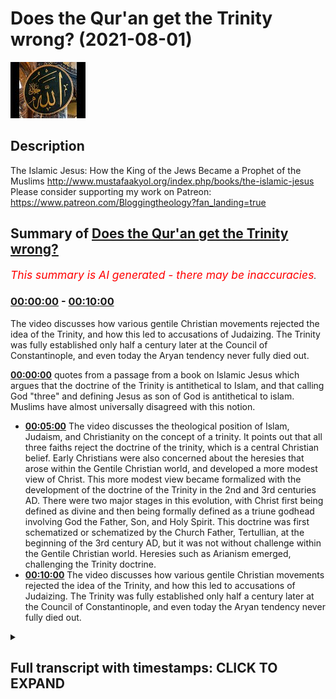 # Does the Qur'an get the Trinity wrong? (2021-08-01)

![alt Does the Qur'an get the Trinity wrong?](qxUiBgt5eG0.jpg "Does the Qur'an get the Trinity wrong?")

## Description

The Islamic Jesus: How the King of the Jews Became a Prophet of the Muslims http://www.mustafaakyol.org/index.php/books/the-islamic-jesus
Please consider supporting my work on Patreon: https://www.patreon.com/Bloggingtheology?fan_landing=true

## Summary of [Does the Qur'an get the Trinity wrong?](https://www.youtube.com/watch?v=qxUiBgt5eG0)


*<span style="color:red; font-size:125%">This summary is AI generated - there may be inaccuracies</span>. [](/)*

### [00:00:00](https://www.youtube.com/watch?v=qxUiBgt5eG0&t=0) - [00:10:00](https://www.youtube.com/watch?v=qxUiBgt5eG0&t=600)

The video discusses how various gentile Christian movements rejected the idea of the Trinity, and how this led to accusations of Judaizing. The Trinity was fully established only half a century later at the Council of Constantinople, and even today the Aryan tendency never fully died out.

**[00:00:00](https://www.youtube.com/watch?v=qxUiBgt5eG0&t=0)** quotes from a passage from a book on Islamic Jesus which argues that the doctrine of the Trinity is antithetical to Islam, and that calling God "three" and defining Jesus as son of God is antithetical to islam. Muslims have almost universally disagreed with this notion.
* **[00:05:00](https://www.youtube.com/watch?v=qxUiBgt5eG0&t=300)** The video discusses the theological position of Islam, Judaism, and Christianity on the concept of a trinity. It points out that all three faiths reject the doctrine of the trinity, which is a central Christian belief. Early Christians were also concerned about the heresies that arose within the Gentile Christian world, and developed a more modest view of Christ. This more modest view became formalized with the development of the doctrine of the Trinity in the 2nd and 3rd centuries AD. There were two major stages in this evolution, with Christ first being defined as divine and then being formally defined as a triune godhead involving God the Father, Son, and Holy Spirit. This doctrine was first schematized or schematized by the Church Father, Tertullian, at the beginning of the 3rd century AD, but it was not without challenge within the Gentile Christian world. Heresies such as Arianism emerged, challenging the Trinity doctrine.
* **[00:10:00](https://www.youtube.com/watch?v=qxUiBgt5eG0&t=600)** The video discusses how various gentile Christian movements rejected the idea of the Trinity, and how this led to accusations of Judaizing. The Trinity was fully established only half a century later at the Council of Constantinople, and even today the Aryan tendency never fully died out.

<details><summary><h2>Full transcript with timestamps: CLICK TO EXPAND</h2></summary>

[0:00:01](https://youtu.be/qxUiBgt5eG0?t=1) does the quran get the christian  
[0:00:03](https://youtu.be/qxUiBgt5eG0?t=3) doctrine of the trinity  
[0:00:04](https://youtu.be/qxUiBgt5eG0?t=4) wrong this is an accusation that's often  
[0:00:06](https://youtu.be/qxUiBgt5eG0?t=6) made by christians and  
[0:00:08](https://youtu.be/qxUiBgt5eG0?t=8) others when they read the quran and say  
[0:00:10](https://youtu.be/qxUiBgt5eG0?t=10) no no this is not what christian  
[0:00:11](https://youtu.be/qxUiBgt5eG0?t=11) theology teaches  
[0:00:13](https://youtu.be/qxUiBgt5eG0?t=13) about god and to help answer this  
[0:00:16](https://youtu.be/qxUiBgt5eG0?t=16) question i want to  
[0:00:17](https://youtu.be/qxUiBgt5eG0?t=17) quote from a brief passage from this  
[0:00:20](https://youtu.be/qxUiBgt5eG0?t=20) book the islamic jesus by mustafa akhil  
[0:00:23](https://youtu.be/qxUiBgt5eG0?t=23) how the king of the jews became a  
[0:00:25](https://youtu.be/qxUiBgt5eG0?t=25) prophet of the muslims  
[0:00:27](https://youtu.be/qxUiBgt5eG0?t=27) and he addresses this question on page  
[0:00:30](https://youtu.be/qxUiBgt5eG0?t=30) 107  
[0:00:31](https://youtu.be/qxUiBgt5eG0?t=31) in a section entitled the problem with  
[0:00:34](https://youtu.be/qxUiBgt5eG0?t=34) the trinity  
[0:00:35](https://youtu.be/qxUiBgt5eG0?t=35) and he writes if there is one single  
[0:00:38](https://youtu.be/qxUiBgt5eG0?t=38) concept in christian theology  
[0:00:40](https://youtu.be/qxUiBgt5eG0?t=40) that will never be accepted by muslims  
[0:00:43](https://youtu.be/qxUiBgt5eG0?t=43) it is the doctrine  
[0:00:44](https://youtu.be/qxUiBgt5eG0?t=44) of the trinity that god consists of the  
[0:00:47](https://youtu.be/qxUiBgt5eG0?t=47) father  
[0:00:48](https://youtu.be/qxUiBgt5eG0?t=48) the son and the holy spirit to islam  
[0:00:51](https://youtu.be/qxUiBgt5eG0?t=51) that is a very unabrahamic idea  
[0:00:54](https://youtu.be/qxUiBgt5eG0?t=54) that violates the absolute oneness of  
[0:00:57](https://youtu.be/qxUiBgt5eG0?t=57) god  
[0:00:59](https://youtu.be/qxUiBgt5eG0?t=59) hence the quran explicitly condemns the  
[0:01:02](https://youtu.be/qxUiBgt5eG0?t=62) trinity  
[0:01:02](https://youtu.be/qxUiBgt5eG0?t=62) in two explicit passages the first of  
[0:01:05](https://youtu.be/qxUiBgt5eG0?t=65) them  
[0:01:06](https://youtu.be/qxUiBgt5eG0?t=66) is a call to christians  
[0:01:09](https://youtu.be/qxUiBgt5eG0?t=69) people of the book do not go to excess  
[0:01:12](https://youtu.be/qxUiBgt5eG0?t=72) in your religion say nothing but the  
[0:01:15](https://youtu.be/qxUiBgt5eG0?t=75) truth about god  
[0:01:16](https://youtu.be/qxUiBgt5eG0?t=76) the messiah jesus son of mary was only  
[0:01:19](https://youtu.be/qxUiBgt5eG0?t=79) the messenger of god  
[0:01:21](https://youtu.be/qxUiBgt5eG0?t=81) and his word which he cast into mary  
[0:01:24](https://youtu.be/qxUiBgt5eG0?t=84) and a spirit from him so have faith in  
[0:01:27](https://youtu.be/qxUiBgt5eG0?t=87) god and his messengers do not say  
[0:01:31](https://youtu.be/qxUiBgt5eG0?t=91) three it is better that you stop  
[0:01:34](https://youtu.be/qxUiBgt5eG0?t=94) god is only one god he is too  
[0:01:38](https://youtu.be/qxUiBgt5eG0?t=98) glorious to have a son everything in the  
[0:01:41](https://youtu.be/qxUiBgt5eG0?t=101) heavens  
[0:01:42](https://youtu.be/qxUiBgt5eG0?t=102) and in the earth belongs to him god  
[0:01:45](https://youtu.be/qxUiBgt5eG0?t=105) suffices  
[0:01:46](https://youtu.be/qxUiBgt5eG0?t=106) as a guardian end quote  
[0:01:50](https://youtu.be/qxUiBgt5eG0?t=110) this passage leaves little doubt that  
[0:01:52](https://youtu.be/qxUiBgt5eG0?t=112) calling god  
[0:01:53](https://youtu.be/qxUiBgt5eG0?t=113) three and defining jesus as son of god  
[0:01:56](https://youtu.be/qxUiBgt5eG0?t=116) is antithetical to islam  
[0:01:59](https://youtu.be/qxUiBgt5eG0?t=119) even if we recall that sun in the arabic  
[0:02:03](https://youtu.be/qxUiBgt5eG0?t=123) context  
[0:02:03](https://youtu.be/qxUiBgt5eG0?t=123) meant physical sun and that is not what  
[0:02:06](https://youtu.be/qxUiBgt5eG0?t=126) christianity  
[0:02:07](https://youtu.be/qxUiBgt5eG0?t=127) implies for jesus the deification of the  
[0:02:10](https://youtu.be/qxUiBgt5eG0?t=130) son that is making him into god  
[0:02:13](https://youtu.be/qxUiBgt5eG0?t=133) which would make god three is clearly  
[0:02:15](https://youtu.be/qxUiBgt5eG0?t=135) rejected  
[0:02:18](https://youtu.be/qxUiBgt5eG0?t=138) the second chronic passage addressing  
[0:02:20](https://youtu.be/qxUiBgt5eG0?t=140) the trinity  
[0:02:21](https://youtu.be/qxUiBgt5eG0?t=141) has raised some questions though  
[0:02:24](https://youtu.be/qxUiBgt5eG0?t=144) for it describes the trinity that it  
[0:02:26](https://youtu.be/qxUiBgt5eG0?t=146) condemns  
[0:02:27](https://youtu.be/qxUiBgt5eG0?t=147) which seems to be an unusual formulation  
[0:02:30](https://youtu.be/qxUiBgt5eG0?t=150) of the doctrine  
[0:02:32](https://youtu.be/qxUiBgt5eG0?t=152) the quran reads those who say that god  
[0:02:36](https://youtu.be/qxUiBgt5eG0?t=156) is the third of three are unbelievers  
[0:02:39](https://youtu.be/qxUiBgt5eG0?t=159) there is no god but one god if they do  
[0:02:43](https://youtu.be/qxUiBgt5eG0?t=163) not stop  
[0:02:43](https://youtu.be/qxUiBgt5eG0?t=163) saying what they say a painful  
[0:02:46](https://youtu.be/qxUiBgt5eG0?t=166) punishment  
[0:02:46](https://youtu.be/qxUiBgt5eG0?t=166) will afflict those among them who are  
[0:02:49](https://youtu.be/qxUiBgt5eG0?t=169) unbelievers  
[0:02:51](https://youtu.be/qxUiBgt5eG0?t=171) end quote the unusualness here  
[0:02:54](https://youtu.be/qxUiBgt5eG0?t=174) is in the phrase god is the third of  
[0:02:56](https://youtu.be/qxUiBgt5eG0?t=176) three  
[0:02:58](https://youtu.be/qxUiBgt5eG0?t=178) although this may sound like the  
[0:02:59](https://youtu.be/qxUiBgt5eG0?t=179) doctrine of the trinity at first sight  
[0:03:01](https://youtu.be/qxUiBgt5eG0?t=181) it is not exactly applicable a  
[0:03:04](https://youtu.be/qxUiBgt5eG0?t=184) mainstream christian would not claim  
[0:03:06](https://youtu.be/qxUiBgt5eG0?t=186) god is the third of three but rather he  
[0:03:09](https://youtu.be/qxUiBgt5eG0?t=189) will claim that  
[0:03:10](https://youtu.be/qxUiBgt5eG0?t=190) there is one god with three expressions  
[0:03:14](https://youtu.be/qxUiBgt5eG0?t=194) or in fact three persons that is why it  
[0:03:17](https://youtu.be/qxUiBgt5eG0?t=197) has been long suggested  
[0:03:19](https://youtu.be/qxUiBgt5eG0?t=199) that what the quran condemns here is not  
[0:03:21](https://youtu.be/qxUiBgt5eG0?t=201) the trinity as we know it  
[0:03:22](https://youtu.be/qxUiBgt5eG0?t=202) but a deviant version of it a kind of  
[0:03:25](https://youtu.be/qxUiBgt5eG0?t=205) tritheism  
[0:03:26](https://youtu.be/qxUiBgt5eG0?t=206) or a belief in three separate gods  
[0:03:30](https://youtu.be/qxUiBgt5eG0?t=210) not uh that mainstream christians would  
[0:03:32](https://youtu.be/qxUiBgt5eG0?t=212) also  
[0:03:33](https://youtu.be/qxUiBgt5eG0?t=213) reject that may be a possible  
[0:03:36](https://youtu.be/qxUiBgt5eG0?t=216) interpretation of this verse  
[0:03:39](https://youtu.be/qxUiBgt5eG0?t=219) yet it is also possible to to read the  
[0:03:42](https://youtu.be/qxUiBgt5eG0?t=222) god  
[0:03:42](https://youtu.be/qxUiBgt5eG0?t=222) is the third of three phrase as a quote  
[0:03:46](https://youtu.be/qxUiBgt5eG0?t=226) intentional simplification to expose the  
[0:03:49](https://youtu.be/qxUiBgt5eG0?t=229) weakness of the trinity  
[0:03:51](https://youtu.be/qxUiBgt5eG0?t=231) when analyzed from a strictly  
[0:03:53](https://youtu.be/qxUiBgt5eG0?t=233) monotheistic perspective  
[0:03:55](https://youtu.be/qxUiBgt5eG0?t=235) of the quran now that last sentence is  
[0:03:58](https://youtu.be/qxUiBgt5eG0?t=238) actually a quote it's in quotation  
[0:04:00](https://youtu.be/qxUiBgt5eG0?t=240) marks uh from the encyclopedia of the  
[0:04:02](https://youtu.be/qxUiBgt5eG0?t=242) crown  
[0:04:03](https://youtu.be/qxUiBgt5eG0?t=243) an article by david thomas who had the  
[0:04:05](https://youtu.be/qxUiBgt5eG0?t=245) privilege of  
[0:04:06](https://youtu.be/qxUiBgt5eG0?t=246) interviewing on blogging theology a  
[0:04:08](https://youtu.be/qxUiBgt5eG0?t=248) month or two again professor  
[0:04:09](https://youtu.be/qxUiBgt5eG0?t=249) birmingham university and a specialist  
[0:04:11](https://youtu.be/qxUiBgt5eG0?t=251) in christian muslim  
[0:04:12](https://youtu.be/qxUiBgt5eG0?t=252) understanding and that's in his article  
[0:04:16](https://youtu.be/qxUiBgt5eG0?t=256) on the trinity trinity page 369 so  
[0:04:19](https://youtu.be/qxUiBgt5eG0?t=259) he argues and he's not always a  
[0:04:21](https://youtu.be/qxUiBgt5eG0?t=261) christian uh that  
[0:04:23](https://youtu.be/qxUiBgt5eG0?t=263) this phrase perhaps is a intentional  
[0:04:26](https://youtu.be/qxUiBgt5eG0?t=266) simplification to expose the weakness of  
[0:04:29](https://youtu.be/qxUiBgt5eG0?t=269) the trinity when analyzed  
[0:04:30](https://youtu.be/qxUiBgt5eG0?t=270) from the strictly monotheistic  
[0:04:32](https://youtu.be/qxUiBgt5eG0?t=272) perspective of the quran  
[0:04:35](https://youtu.be/qxUiBgt5eG0?t=275) so it's a polemical um criticism if you  
[0:04:38](https://youtu.be/qxUiBgt5eG0?t=278) like rather than  
[0:04:39](https://youtu.be/qxUiBgt5eG0?t=279) an academic description that would have  
[0:04:41](https://youtu.be/qxUiBgt5eG0?t=281) satisfied thomas aquinas for example  
[0:04:44](https://youtu.be/qxUiBgt5eG0?t=284) just to continue this author that is why  
[0:04:48](https://youtu.be/qxUiBgt5eG0?t=288) while some authors have argued that the  
[0:04:50](https://youtu.be/qxUiBgt5eG0?t=290) quran can be reconciled with the trinity  
[0:04:53](https://youtu.be/qxUiBgt5eG0?t=293) once both are properly understood  
[0:04:55](https://youtu.be/qxUiBgt5eG0?t=295) muslims have almost  
[0:04:56](https://youtu.be/qxUiBgt5eG0?t=296) universally disagreed with that notion  
[0:05:00](https://youtu.be/qxUiBgt5eG0?t=300) thinking that there is no way that the  
[0:05:02](https://youtu.be/qxUiBgt5eG0?t=302) idea of a triune god  
[0:05:04](https://youtu.be/qxUiBgt5eG0?t=304) trinity can be compatible with muslim  
[0:05:07](https://youtu.be/qxUiBgt5eG0?t=307) scripture  
[0:05:08](https://youtu.be/qxUiBgt5eG0?t=308) which emphatically states he is god  
[0:05:11](https://youtu.be/qxUiBgt5eG0?t=311) absolute oneness this has in fact been  
[0:05:15](https://youtu.be/qxUiBgt5eG0?t=315) established as the core  
[0:05:17](https://youtu.be/qxUiBgt5eG0?t=317) theological principle in islam tauhid  
[0:05:21](https://youtu.be/qxUiBgt5eG0?t=321) meaning attributing oneness  
[0:05:24](https://youtu.be/qxUiBgt5eG0?t=324) in contrast muslims point out christians  
[0:05:27](https://youtu.be/qxUiBgt5eG0?t=327) believe  
[0:05:28](https://youtu.be/qxUiBgt5eG0?t=328) in the opposite principle tasless  
[0:05:31](https://youtu.be/qxUiBgt5eG0?t=331) meaning attributing attributing  
[0:05:34](https://youtu.be/qxUiBgt5eG0?t=334) triuneness  
[0:05:35](https://youtu.be/qxUiBgt5eG0?t=335) attributing trioness of course islam  
[0:05:39](https://youtu.be/qxUiBgt5eG0?t=339) is not alone in its rejection of the  
[0:05:41](https://youtu.be/qxUiBgt5eG0?t=341) doctrine of the trinity  
[0:05:42](https://youtu.be/qxUiBgt5eG0?t=342) judaism two has the exact same position  
[0:05:46](https://youtu.be/qxUiBgt5eG0?t=346) on the unity of  
[0:05:47](https://youtu.be/qxUiBgt5eG0?t=347) god so orthodox jews and muslims are  
[0:05:50](https://youtu.be/qxUiBgt5eG0?t=350) completely in agreement have identical  
[0:05:53](https://youtu.be/qxUiBgt5eG0?t=353) conceptions of god  
[0:05:54](https://youtu.be/qxUiBgt5eG0?t=354) and of course jesus was a jew his  
[0:05:56](https://youtu.be/qxUiBgt5eG0?t=356) disciples were jewish moses was a jew  
[0:05:59](https://youtu.be/qxUiBgt5eG0?t=359) so they share with islam the same  
[0:06:01](https://youtu.be/qxUiBgt5eG0?t=361) conception  
[0:06:02](https://youtu.be/qxUiBgt5eG0?t=362) of the absolute oneness of god and  
[0:06:04](https://youtu.be/qxUiBgt5eG0?t=364) indeed even the early gospels  
[0:06:06](https://youtu.be/qxUiBgt5eG0?t=366) jesus asked what the greatest  
[0:06:07](https://youtu.be/qxUiBgt5eG0?t=367) commandment is and he replied according  
[0:06:09](https://youtu.be/qxUiBgt5eG0?t=369) to mark  
[0:06:10](https://youtu.be/qxUiBgt5eG0?t=370) hear o israel the lord our god is one  
[0:06:14](https://youtu.be/qxUiBgt5eG0?t=374) lord that's the shema which is repeated  
[0:06:16](https://youtu.be/qxUiBgt5eG0?t=376) every day by  
[0:06:17](https://youtu.be/qxUiBgt5eG0?t=377) pious jews so just to  
[0:06:20](https://youtu.be/qxUiBgt5eG0?t=380) uh continue uh no wonder that  
[0:06:23](https://youtu.be/qxUiBgt5eG0?t=383) jewish scholars especially in the middle  
[0:06:25](https://youtu.be/qxUiBgt5eG0?t=385) ages  
[0:06:26](https://youtu.be/qxUiBgt5eG0?t=386) engaged in many polemics with their  
[0:06:28](https://youtu.be/qxUiBgt5eG0?t=388) christian counterparts  
[0:06:30](https://youtu.be/qxUiBgt5eG0?t=390) refuting both the doctrine of the  
[0:06:32](https://youtu.be/qxUiBgt5eG0?t=392) trinity and also the  
[0:06:34](https://youtu.be/qxUiBgt5eG0?t=394) prefigurations christians found for it  
[0:06:37](https://youtu.be/qxUiBgt5eG0?t=397) in the old testament  
[0:06:38](https://youtu.be/qxUiBgt5eG0?t=398) often with stretches of the imagination  
[0:06:42](https://youtu.be/qxUiBgt5eG0?t=402) as early as the third century a.d rabbi  
[0:06:45](https://youtu.be/qxUiBgt5eG0?t=405) simlay plans that right a talmudic sage  
[0:06:48](https://youtu.be/qxUiBgt5eG0?t=408) in other words he's one of those  
[0:06:50](https://youtu.be/qxUiBgt5eG0?t=410) writers on the talmud the  
[0:06:53](https://youtu.be/qxUiBgt5eG0?t=413) the collection of jewish writings had to  
[0:06:55](https://youtu.be/qxUiBgt5eG0?t=415) explain  
[0:06:56](https://youtu.be/qxUiBgt5eG0?t=416) to christians that the hebrew words el  
[0:07:00](https://youtu.be/qxUiBgt5eG0?t=420) and elohim and yahweh used for god  
[0:07:04](https://youtu.be/qxUiBgt5eG0?t=424) do not hint at any trinity  
[0:07:08](https://youtu.be/qxUiBgt5eG0?t=428) but rather connote one and the same  
[0:07:10](https://youtu.be/qxUiBgt5eG0?t=430) person  
[0:07:11](https://youtu.be/qxUiBgt5eG0?t=431) as one would say king or emperor or  
[0:07:14](https://youtu.be/qxUiBgt5eG0?t=434) augustus that's the actual example that  
[0:07:16](https://youtu.be/qxUiBgt5eG0?t=436) was used  
[0:07:19](https://youtu.be/qxUiBgt5eG0?t=439) naturally jewish christians also  
[0:07:21](https://youtu.be/qxUiBgt5eG0?t=441) rejected the doctrine of the trinity as  
[0:07:23](https://youtu.be/qxUiBgt5eG0?t=443) well now the jewish christians were the  
[0:07:25](https://youtu.be/qxUiBgt5eG0?t=445) earliest  
[0:07:26](https://youtu.be/qxUiBgt5eG0?t=446) christians um some of whom uh believed  
[0:07:30](https://youtu.be/qxUiBgt5eG0?t=450) in the virgin birth some  
[0:07:31](https://youtu.be/qxUiBgt5eG0?t=451) didn't but none of them believed jesus  
[0:07:33](https://youtu.be/qxUiBgt5eG0?t=453) was god they thought he was the messiah  
[0:07:35](https://youtu.be/qxUiBgt5eG0?t=455) great prophet  
[0:07:36](https://youtu.be/qxUiBgt5eG0?t=456) of god and they became this is me  
[0:07:38](https://youtu.be/qxUiBgt5eG0?t=458) speaking now not the book  
[0:07:40](https://youtu.be/qxUiBgt5eG0?t=460) uh they came to be called the ebionites  
[0:07:42](https://youtu.be/qxUiBgt5eG0?t=462) in the second century and were  
[0:07:44](https://youtu.be/qxUiBgt5eG0?t=464) rejected by the emerging catholic church  
[0:07:47](https://youtu.be/qxUiBgt5eG0?t=467) as heretics so the original followers of  
[0:07:50](https://youtu.be/qxUiBgt5eG0?t=470) jesus were seen as heretics by the  
[0:07:51](https://youtu.be/qxUiBgt5eG0?t=471) church ultimately  
[0:07:53](https://youtu.be/qxUiBgt5eG0?t=473) as it came into being in the second and  
[0:07:55](https://youtu.be/qxUiBgt5eG0?t=475) third centuries  
[0:07:57](https://youtu.be/qxUiBgt5eG0?t=477) although their documents the jewish  
[0:07:59](https://youtu.be/qxUiBgt5eG0?t=479) christian documents show that they call  
[0:08:01](https://youtu.be/qxUiBgt5eG0?t=481) jesus  
[0:08:02](https://youtu.be/qxUiBgt5eG0?t=482) son of god they apparently understood  
[0:08:04](https://youtu.be/qxUiBgt5eG0?t=484) this term  
[0:08:05](https://youtu.be/qxUiBgt5eG0?t=485) in the hebrew sense which did not imply  
[0:08:09](https://youtu.be/qxUiBgt5eG0?t=489) any divinity for jesus of course in the  
[0:08:12](https://youtu.be/qxUiBgt5eG0?t=492) hebrew scriptures  
[0:08:13](https://youtu.be/qxUiBgt5eG0?t=493) many people are called sons of god david  
[0:08:16](https://youtu.be/qxUiBgt5eG0?t=496) is called son of god in the psalms  
[0:08:18](https://youtu.be/qxUiBgt5eG0?t=498) and so on a passage in the  
[0:08:20](https://youtu.be/qxUiBgt5eG0?t=500) pseudo-clementine  
[0:08:22](https://youtu.be/qxUiBgt5eG0?t=502) homilies this is a jewish christian work  
[0:08:24](https://youtu.be/qxUiBgt5eG0?t=504) gives a remarkable glimpse of this view  
[0:08:27](https://youtu.be/qxUiBgt5eG0?t=507) in an imaginary dialogue between peter  
[0:08:30](https://youtu.be/qxUiBgt5eG0?t=510) the apostle  
[0:08:31](https://youtu.be/qxUiBgt5eG0?t=511) with whom the author identifies and  
[0:08:33](https://youtu.be/qxUiBgt5eG0?t=513) simon who is presented as having  
[0:08:35](https://youtu.be/qxUiBgt5eG0?t=515) erroneous views about christ  
[0:08:39](https://youtu.be/qxUiBgt5eG0?t=519) peter says our lord neither asserted  
[0:08:42](https://youtu.be/qxUiBgt5eG0?t=522) there were gods except the creator of  
[0:08:45](https://youtu.be/qxUiBgt5eG0?t=525) all  
[0:08:46](https://youtu.be/qxUiBgt5eG0?t=526) nor did he proclaim himself to be god  
[0:08:49](https://youtu.be/qxUiBgt5eG0?t=529) in response simon asked he's the the bad  
[0:08:52](https://youtu.be/qxUiBgt5eG0?t=532) guy i guess  
[0:08:53](https://youtu.be/qxUiBgt5eG0?t=533) does it not seem to you then that he who  
[0:08:55](https://youtu.be/qxUiBgt5eG0?t=535) comes from god  
[0:08:57](https://youtu.be/qxUiBgt5eG0?t=537) is god and peter replies  
[0:09:00](https://youtu.be/qxUiBgt5eG0?t=540) tell us how this is possible for we  
[0:09:03](https://youtu.be/qxUiBgt5eG0?t=543) cannot affirm this  
[0:09:04](https://youtu.be/qxUiBgt5eG0?t=544) because we did not hear it from him end  
[0:09:08](https://youtu.be/qxUiBgt5eG0?t=548) quote  
[0:09:09](https://youtu.be/qxUiBgt5eG0?t=549) the passage also has the notable title  
[0:09:11](https://youtu.be/qxUiBgt5eG0?t=551) christ  
[0:09:12](https://youtu.be/qxUiBgt5eG0?t=552) not god but son of god  
[0:09:16](https://youtu.be/qxUiBgt5eG0?t=556) the evolution from this more modest  
[0:09:18](https://youtu.be/qxUiBgt5eG0?t=558) christology to the doctrine of the  
[0:09:20](https://youtu.be/qxUiBgt5eG0?t=560) trinity had two  
[0:09:21](https://youtu.be/qxUiBgt5eG0?t=561) major stages historically first christ  
[0:09:24](https://youtu.be/qxUiBgt5eG0?t=564) was defined  
[0:09:25](https://youtu.be/qxUiBgt5eG0?t=565) as divine then a triune godhead was  
[0:09:30](https://youtu.be/qxUiBgt5eG0?t=570) formalized  
[0:09:31](https://youtu.be/qxUiBgt5eG0?t=571) involving god the father the scot the  
[0:09:34](https://youtu.be/qxUiBgt5eG0?t=574) son  
[0:09:34](https://youtu.be/qxUiBgt5eG0?t=574) and god the holy spirit the formula  
[0:09:38](https://youtu.be/qxUiBgt5eG0?t=578) was first schematicized or schematized  
[0:09:42](https://youtu.be/qxUiBgt5eG0?t=582) by the church father tattalian at the  
[0:09:45](https://youtu.be/qxUiBgt5eG0?t=585) beginning of the third  
[0:09:46](https://youtu.be/qxUiBgt5eG0?t=586) century or some 170 years after the  
[0:09:49](https://youtu.be/qxUiBgt5eG0?t=589) passing of jesus  
[0:09:51](https://youtu.be/qxUiBgt5eG0?t=591) but it did not go unchallenged within  
[0:09:54](https://youtu.be/qxUiBgt5eG0?t=594) the gentile christian world itself  
[0:09:56](https://youtu.be/qxUiBgt5eG0?t=596) there emerged various heresies in the  
[0:09:59](https://youtu.be/qxUiBgt5eG0?t=599) second  
[0:10:00](https://youtu.be/qxUiBgt5eG0?t=600) third and fourth century all of which  
[0:10:02](https://youtu.be/qxUiBgt5eG0?t=602) denied the divinity  
[0:10:04](https://youtu.be/qxUiBgt5eG0?t=604) of christ they insisted  
[0:10:07](https://youtu.be/qxUiBgt5eG0?t=607) that jesus was subordinate quote unquote  
[0:10:10](https://youtu.be/qxUiBgt5eG0?t=610) to god  
[0:10:11](https://youtu.be/qxUiBgt5eG0?t=611) or that he was adopted by him at the  
[0:10:13](https://youtu.be/qxUiBgt5eG0?t=613) time of his baptism  
[0:10:15](https://youtu.be/qxUiBgt5eG0?t=615) or resurrection known  
[0:10:18](https://youtu.be/qxUiBgt5eG0?t=618) under names uh such as anomianism  
[0:10:21](https://youtu.be/qxUiBgt5eG0?t=621) dynamic montanism percilianism  
[0:10:24](https://youtu.be/qxUiBgt5eG0?t=624) these currents had slight differences  
[0:10:27](https://youtu.be/qxUiBgt5eG0?t=627) but they  
[0:10:28](https://youtu.be/qxUiBgt5eG0?t=628) all rejected the trinity so these are  
[0:10:30](https://youtu.be/qxUiBgt5eG0?t=630) gentile christian movements  
[0:10:32](https://youtu.be/qxUiBgt5eG0?t=632) in addition to the original jewish  
[0:10:33](https://youtu.be/qxUiBgt5eG0?t=633) christian movement and they all rejected  
[0:10:35](https://youtu.be/qxUiBgt5eG0?t=635) the idea  
[0:10:36](https://youtu.be/qxUiBgt5eG0?t=636) of the divinity of christ and they were  
[0:10:38](https://youtu.be/qxUiBgt5eG0?t=638) in opposition to  
[0:10:39](https://youtu.be/qxUiBgt5eG0?t=639) the emerging catholic understanding uh  
[0:10:42](https://youtu.be/qxUiBgt5eG0?t=642) of the creeds and the councils nicaea  
[0:10:44](https://youtu.be/qxUiBgt5eG0?t=644) khalsa  
[0:10:45](https://youtu.be/qxUiBgt5eG0?t=645) ephesus etc the most influential of  
[0:10:49](https://youtu.be/qxUiBgt5eG0?t=649) these heresies is gentile heresies was  
[0:10:51](https://youtu.be/qxUiBgt5eG0?t=651) aryanism named after aries  
[0:10:54](https://youtu.be/qxUiBgt5eG0?t=654) who died in 336 a.d  
[0:10:58](https://youtu.be/qxUiBgt5eG0?t=658) now he was a priest in alexandria that's  
[0:11:00](https://youtu.be/qxUiBgt5eG0?t=660) in egypt  
[0:11:01](https://youtu.be/qxUiBgt5eG0?t=661) who insisted that christ was created  
[0:11:04](https://youtu.be/qxUiBgt5eG0?t=664) that quote there was a time when he was  
[0:11:08](https://youtu.be/qxUiBgt5eG0?t=668) not now this is  
[0:11:09](https://youtu.be/qxUiBgt5eG0?t=669) uh the key slogan of aries there was a  
[0:11:13](https://youtu.be/qxUiBgt5eG0?t=673) time when he  
[0:11:14](https://youtu.be/qxUiBgt5eG0?t=674) was not jesus so he didn't always exist  
[0:11:16](https://youtu.be/qxUiBgt5eG0?t=676) so unlike god  
[0:11:17](https://youtu.be/qxUiBgt5eG0?t=677) he was a creative being who came into  
[0:11:20](https://youtu.be/qxUiBgt5eG0?t=680) existence  
[0:11:22](https://youtu.be/qxUiBgt5eG0?t=682) christ was therefore son of god not  
[0:11:24](https://youtu.be/qxUiBgt5eG0?t=684) divine by  
[0:11:25](https://youtu.be/qxUiBgt5eG0?t=685) nature but only by grace and adoption  
[0:11:29](https://youtu.be/qxUiBgt5eG0?t=689) this was a theology not too far from  
[0:11:32](https://youtu.be/qxUiBgt5eG0?t=692) jewish christianity  
[0:11:34](https://youtu.be/qxUiBgt5eG0?t=694) and no wonder the aryans were accused of  
[0:11:36](https://youtu.be/qxUiBgt5eG0?t=696) being judaizers  
[0:11:37](https://youtu.be/qxUiBgt5eG0?t=697) judaizers in other words making  
[0:11:39](https://youtu.be/qxUiBgt5eG0?t=699) christianity jewish  
[0:11:42](https://youtu.be/qxUiBgt5eG0?t=702) as a response to aryanism orthodoxy that  
[0:11:45](https://youtu.be/qxUiBgt5eG0?t=705) is the  
[0:11:46](https://youtu.be/qxUiBgt5eG0?t=706) the bearers of catholic right belief now  
[0:11:49](https://youtu.be/qxUiBgt5eG0?t=709) under the rulership of the emperor  
[0:11:52](https://youtu.be/qxUiBgt5eG0?t=712) constantine  
[0:11:53](https://youtu.be/qxUiBgt5eG0?t=713) was established at the council of nicaea  
[0:11:56](https://youtu.be/qxUiBgt5eG0?t=716) in  
[0:11:57](https://youtu.be/qxUiBgt5eG0?t=717) ad325 and at nicaea as we know  
[0:12:00](https://youtu.be/qxUiBgt5eG0?t=720) it was decreed that jesus obviously  
[0:12:02](https://youtu.be/qxUiBgt5eG0?t=722) majority vote by the way  
[0:12:03](https://youtu.be/qxUiBgt5eG0?t=723) he actually voted on this and the  
[0:12:05](https://youtu.be/qxUiBgt5eG0?t=725) majority voted for it  
[0:12:06](https://youtu.be/qxUiBgt5eG0?t=726) and those that disagreed only a handful  
[0:12:09](https://youtu.be/qxUiBgt5eG0?t=729) were sent into exile  
[0:12:10](https://youtu.be/qxUiBgt5eG0?t=730) people knew in advance if they didn't go  
[0:12:12](https://youtu.be/qxUiBgt5eG0?t=732) along with the the emperor  
[0:12:15](https://youtu.be/qxUiBgt5eG0?t=735) who wanted this creed passed that they  
[0:12:17](https://youtu.be/qxUiBgt5eG0?t=737) would be punished  
[0:12:18](https://youtu.be/qxUiBgt5eG0?t=738) so it's quite an incentive to vote the  
[0:12:20](https://youtu.be/qxUiBgt5eG0?t=740) right way of course  
[0:12:22](https://youtu.be/qxUiBgt5eG0?t=742) so uh at nicaea it was decreed that  
[0:12:24](https://youtu.be/qxUiBgt5eG0?t=744) jesus is  
[0:12:25](https://youtu.be/qxUiBgt5eG0?t=745) begotten not made whatever that means  
[0:12:29](https://youtu.be/qxUiBgt5eG0?t=749) and of one substance with the father  
[0:12:32](https://youtu.be/qxUiBgt5eG0?t=752) the greek word is homorucion by the way  
[0:12:35](https://youtu.be/qxUiBgt5eG0?t=755) means one being or one substance  
[0:12:37](https://youtu.be/qxUiBgt5eG0?t=757) a doctrine to which all catholics and  
[0:12:40](https://youtu.be/qxUiBgt5eG0?t=760) most protestants still adhere  
[0:12:41](https://youtu.be/qxUiBgt5eG0?t=761) so this is still the official teaching  
[0:12:43](https://youtu.be/qxUiBgt5eG0?t=763) of most christians  
[0:12:45](https://youtu.be/qxUiBgt5eG0?t=765) in the world today the full doctrine of  
[0:12:48](https://youtu.be/qxUiBgt5eG0?t=768) the trinity was established only half a  
[0:12:50](https://youtu.be/qxUiBgt5eG0?t=770) century later in 381  
[0:12:52](https://youtu.be/qxUiBgt5eG0?t=772) at the council of constantinople  
[0:12:56](https://youtu.be/qxUiBgt5eG0?t=776) yet the aryan tendency never fully died  
[0:12:59](https://youtu.be/qxUiBgt5eG0?t=779) out  
[0:13:01](https://youtu.be/qxUiBgt5eG0?t=781) and as the archetypal heresy it would  
[0:13:04](https://youtu.be/qxUiBgt5eG0?t=784) rather  
[0:13:04](https://youtu.be/qxUiBgt5eG0?t=784) come back again and again  
[0:13:08](https://youtu.be/qxUiBgt5eG0?t=788) and that's the end of the quote from  
[0:13:10](https://youtu.be/qxUiBgt5eG0?t=790) this book  
[0:13:11](https://youtu.be/qxUiBgt5eG0?t=791) so there's a lot going on in the quran i  
[0:13:13](https://youtu.be/qxUiBgt5eG0?t=793) think it's much more sophisticated  
[0:13:15](https://youtu.be/qxUiBgt5eG0?t=795) uh in its polemics of christianity than  
[0:13:18](https://youtu.be/qxUiBgt5eG0?t=798) its detractors think uh there is and  
[0:13:22](https://youtu.be/qxUiBgt5eG0?t=802) this is recognized by  
[0:13:24](https://youtu.be/qxUiBgt5eG0?t=804) uh even western scholars today of the  
[0:13:26](https://youtu.be/qxUiBgt5eG0?t=806) quran they recognize  
[0:13:28](https://youtu.be/qxUiBgt5eG0?t=808) the subtlety and the nuance that's going  
[0:13:30](https://youtu.be/qxUiBgt5eG0?t=810) on with the quran  
[0:13:31](https://youtu.be/qxUiBgt5eG0?t=811) and that uh it's uh polemically engaging  
[0:13:34](https://youtu.be/qxUiBgt5eG0?t=814) the christian doctrine  
[0:13:35](https://youtu.be/qxUiBgt5eG0?t=815) the quran is not a it might be an  
[0:13:37](https://youtu.be/qxUiBgt5eG0?t=817) encyclopedia christian doctrine  
[0:13:39](https://youtu.be/qxUiBgt5eG0?t=819) it is refuting and exposing the weakness  
[0:13:42](https://youtu.be/qxUiBgt5eG0?t=822) of the doctrine  
[0:13:43](https://youtu.be/qxUiBgt5eG0?t=823) in in a pretty unique way um  
[0:13:46](https://youtu.be/qxUiBgt5eG0?t=826) so i hope that was of interest i found  
[0:13:48](https://youtu.be/qxUiBgt5eG0?t=828) this fascinating there's  
[0:13:50](https://youtu.be/qxUiBgt5eG0?t=830) there's lots more material actually in  
[0:13:52](https://youtu.be/qxUiBgt5eG0?t=832) this uh very good book and i do  
[0:13:54](https://youtu.be/qxUiBgt5eG0?t=834) recommend you uh read it and i might  
[0:13:56](https://youtu.be/qxUiBgt5eG0?t=836) make some more  
[0:13:57](https://youtu.be/qxUiBgt5eG0?t=837) uh short videos on other aspects of  
[0:14:00](https://youtu.be/qxUiBgt5eG0?t=840) um islamic christology in other words  
[0:14:03](https://youtu.be/qxUiBgt5eG0?t=843) what muslims think about christia  
[0:14:04](https://youtu.be/qxUiBgt5eG0?t=844) jesus and vis-a-vis the bible and  
[0:14:07](https://youtu.be/qxUiBgt5eG0?t=847) christianity  
[0:14:08](https://youtu.be/qxUiBgt5eG0?t=848) until next time  

</details>

